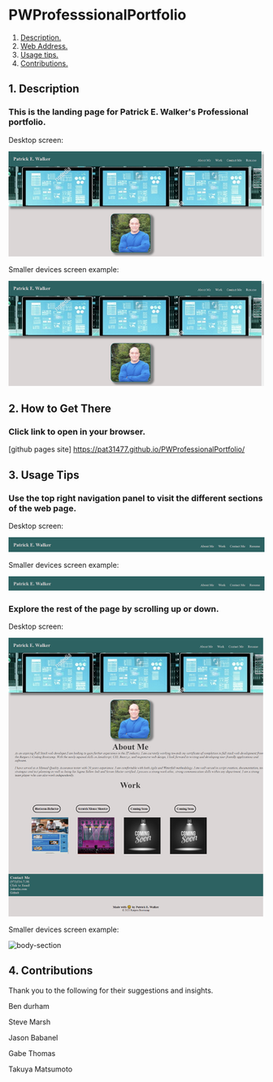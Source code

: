 # PWProfesssionalPortfolio

1. [ Description. ](#desc)
2. [ Web Address. ](#web-address)
3. [ Usage tips. ](#usage)
4. [ Contributions. ](#contributions)


<a name="desc"></a>
## 1. Description


### This is the landing page for Patrick E. Walker's Professional portfolio.


Desktop screen:

![Top-Page-Area](./Assets/Images/LandingPage.png?raw=true "Top-Page-Area")

Smaller devices screen example:

![Top-Page-Area](./Assets/Images/LandingPage.png?raw=true "Top-Page-Area")

<a name="web-address"></a>
## 2. How to Get There

### Click link to open in your browser.


[github pages site] https://pat31477.github.io/PWProfessionalPortfolio/

<a name="usage"></a>
## 3. Usage Tips


### Use the top right navigation panel to visit the different sections of the web page.

Desktop screen:

![nav-menu](./Assets/Images/Nav-Menu.png?raw=true "Navigational Menu")

Smaller devices screen example:

![nav-menu](./Assets/Images/Nav-Menu.png?raw=true "Navigational Menu")



### Explore the rest of the page by scrolling up or down.

Desktop screen:

![body-section](./Assets/Images/FullScreenWebPage.png?raw=true "Body Section")

Smaller devices screen example:

![body-section](./Assets/Images/##################.JPG?raw=true "Body Section")


<a name="contributions"></a>
## 4. Contributions
Thank you to the following for their suggestions and insights.

Ben durham

Steve Marsh

Jason Babanel

Gabe Thomas

Takuya Matsumoto
